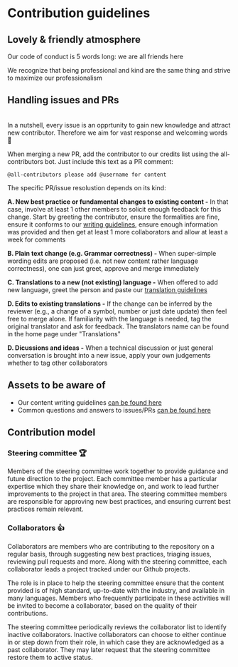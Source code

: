 # Contribution guidelines

## Lovely & friendly atmosphere

Our code of conduct is 5 words long: we are all friends here

We recognize that being professional and kind are the same thing and strive to maximize our professionalism

## Handling issues and PRs

<br/>
In a nutshell, every issue is an opprtunity to gain new knowledge and attract new contributor. Therefore we aim for vast response and welcoming words 💚

When merging a new PR, add the contributor to our credits list using the all-contributors bot. Just include this text as a PR comment:

`@all-contributors please add @username for content`

The specific PR/issue resolustion depends on its kind:

**A. New best practice or fundamental changes to existing content -** In that case, involve at least 1 other members to solicit enough feedback for this change. Start by greeting the contributor, ensure the formalities are fine, ensure it conforms to our [writing guidelines](./writing-guidelines.md), ensure enough information was provided and then get at least 1 more collaborators and allow at least a week for comments

**B. Plain text change (e.g. Grammar correctness) -** When super-simple wording edits are proposed (i.e. not new content rather language correctness), one can just greet, approve and merge immediately

**C. Translations to a new (not existing) language -** When offered to add new language, greet the person and paste our [translation guidelines](./common-answers.md)

**D. Edits to existing translations -** If the change can be inferred by the reviewer (e.g., a change of a symbol, number or just date update) then feel free to merge alone. If familiarity with the language is needed, tag the original translator and ask for feedback. The translators name can be found in the home page under "Translations"

**D. Dicussions and ideas -** When a technical discussion or just general conversation is brought into a new issue, apply your own judgements whether to tag other collaborators


## Assets to be aware of

- Our content writing guidelines [can be found here](./writing-guidelines.md)
- Common questions and answers to issues/PRs [can be found here](./common-answers.md)


## Contribution model

### Steering committee 🏆

Members of the steering committee work together to provide guidance and future direction to the project. Each committee member has a particular expertise which they share their knowledge on, and work to lead further improvements to the project in that area. The steering committee members are responsible for approving new best practices, and ensuring current best practices remain relevant.

### Collaborators 👍

Collaborators are members who are contributing to the repository on a regular basis, through suggesting new best practices, triaging issues, reviewing pull requests and more. Along with the steering committee, each collaborator leads a project tracked under our Github projects.

The role is in place to help the steering committee ensure that the content provided is of high standard, up-to-date with the industry, and available in many languages. Members who frequently participate in these activities will be invited to become a collaborator, based on the quality of their contributions.

The steering committee periodically reviews the collaborator list to identify inactive collaborators. Inactive collaborators can choose to either continue in or step down from their role, in which case they are acknowledged as a past collaborator. They may later request that the steering committee restore them to active status.
